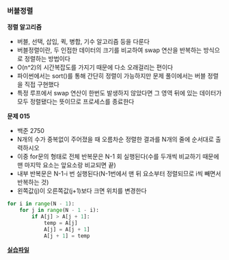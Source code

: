 ### 버블정렬

**정렬 알고리즘**

- 버블, 선택, 삽입, 퀵, 병합, 기수 알고리즘 등을 다룬다
- 버블정렬이란, 두 인접한 데이터의 크기를 비교하여 swap 연산을 반복하는 방식으로 정렬하는 방법이다
- O(n^2)의 시간복잡도를 가지기 때문에 다소 오래걸리는 편이다
- 파이썬에서는 sort()를 통해 간단히 정렬이 가능하지만 문제 풀이에서는 버블 정렬을 직접 구현했다
- 특정 루프에서 swap 연산이 한번도 발생하지 않았다면 그 영역 뒤에 있는 데이터가 모두 정렬됐다는 뜻이므로 프로세스를 종료한다

**문제 015**

- 백준 2750
- N개의 수가 중복없이 주어졌을 때 오름차순 정렬한 결과를 N개의 줄에 순서대로 출력하시오
- 이중 for문의 형태로 전체 반복문은 N-1 회 실행된다(수를 두개씩 비교하기 때문에 맨 마지막 요소는 앞요소랑 비교되면 끝)
- 내부 반복문은 N-1-i 번 실행된다(N-1번에서 맨 뒤 요소부터 정렬되므로 i씩 빼면서 반복하는 것)
- 왼쪽값(j)이 오른쪽값(j+1)보다 크면 위치를 변경한다

```python
for i in range(N - 1):
    for j in range(N - 1 - i):
        if A[j] > A[j + 1]:
            temp = A[j]
            A[j] = A[j + 1]
            A[j + 1] = temp
```

**[실습파일](chap04_1.py)**
